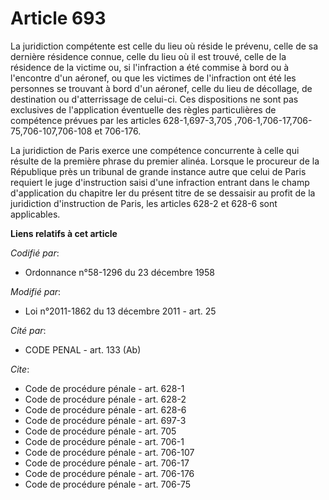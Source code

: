 # Article 693

La juridiction compétente est celle du lieu où réside le prévenu, celle de sa dernière résidence connue, celle du lieu où il
est trouvé, celle de la résidence de la victime ou, si l'infraction a été commise à bord ou à l'encontre d'un aéronef, ou que
les victimes de l'infraction ont été les personnes se trouvant à bord d'un aéronef, celle du lieu de décollage, de
destination ou d'atterrissage de celui-ci. Ces dispositions ne sont pas exclusives de l'application éventuelle des règles
particulières de compétence prévues par les articles 628-1,697-3,705
,706-1,706-17,706-75,706-107,706-108 et 706-176. 

La juridiction de Paris exerce une compétence concurrente à celle qui résulte de la première phrase du premier alinéa.
Lorsque le procureur de la République près un tribunal de grande instance autre que celui de Paris requiert le juge
d'instruction saisi d'une infraction entrant dans le champ d'application du chapitre Ier du présent titre de se dessaisir au
profit de la juridiction d'instruction de Paris, les articles 628-2 et 628-6 sont applicables.

**Liens relatifs à cet article**

_Codifié par_:

  - Ordonnance n°58-1296 du 23 décembre 1958

_Modifié par_:

  - Loi n°2011-1862 du 13 décembre 2011 - art. 25

_Cité par_:

  - CODE PENAL - art. 133 (Ab)

_Cite_:

  - Code de procédure pénale - art. 628-1
  - Code de procédure pénale - art. 628-2
  - Code de procédure pénale - art. 628-6
  - Code de procédure pénale - art. 697-3
  - Code de procédure pénale - art. 705
  - Code de procédure pénale - art. 706-1
  - Code de procédure pénale - art. 706-107
  - Code de procédure pénale - art. 706-17
  - Code de procédure pénale - art. 706-176
  - Code de procédure pénale - art. 706-75
